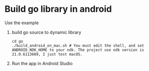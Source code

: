 # Build go library in android

Use the example

1. build go source to dynamic library

    ```shell
    cd go
    ./build_android_on_mac.sh # You must edit the shell, and set ANDROID_NDK_HOME to your ndk. The project use ndk version is 21.0.6113669, I just test macOS.
    ```

2. Run the app in Android Studio